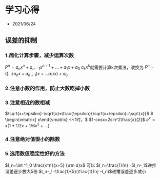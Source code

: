 # 学习心得
- 2021/06/24 

## 误差的抑制

### 1.简化计算步骤，减少运算次数 

$P^{n}=a_{n}x^{n}+a_{n-1}x^{n-1}+...+a_{1}x+a_{0}$
$a_{k}x^{k}$就需要计算k次乘法，改换为
$P^{n}=((...(a_{n}x+a_{n-1})x+...a_{1})x)+a_{0}$


### 2.注意小数的作用，防止大数吃掉小数


### 3.注意相近的数相减

$\sqrt{x+\epsilon}-\sqrt{x}=\frac{\epsilon}{\sqrt{x+\epsilon}+\sqrt{x}}$
$ \begin{vmatrix} x\end{vmatrix} <<1时，$
$1-cosx=2sin^2\frac{x}{2}$
$e^x=x(1+1/2x+1/6x^2+...)$
    
### 4.注意绝对值很小的除数


### 5.选用数值稳定性好的方法
$I_n=\int ^1_0 \frac{x^n}{x+5} {\rm d}x$
可以
$I_n=\frac{1}{n} -5I_n-_1$递推误差逐步放大5倍
$I_n-_1=\frac{1}{5}(\frac{1}{n} -I_n)$递推误差逐步减小